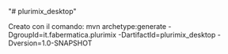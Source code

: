 "# plurimix_desktop" 

Creato con il comando: mvn archetype:generate -DgroupId=it.fabermatica.plurimix -DartifactId=plurimix_desktop -Dversion=1.0-SNAPSHOT
